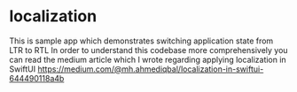 # localization
This is sample app which demonstrates switching application state from LTR to RTL
In order to understand this codebase more comprehensively you can read the medium article which I wrote regarding applying localization in SwiftUI
https://medium.com/@mh.ahmediqbal/localization-in-swiftui-644490118a4b
